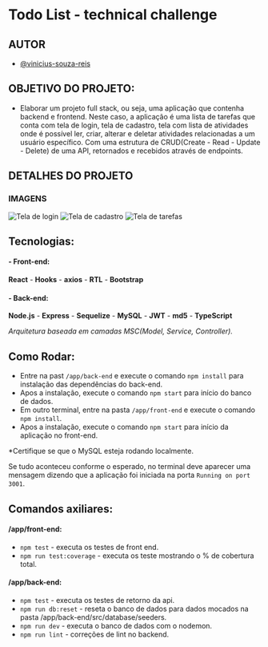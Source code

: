 # Todo List - technical challenge

## AUTOR

- [@vinicius-souza-reis](https://www.linkedin.com/in/vinicius-souza-reis/)

## OBJETIVO DO PROJETO:
- Elaborar um projeto full stack, ou seja, uma aplicação que contenha backend e frontend. Neste caso, a aplicação é uma lista de tarefas que conta com tela de login, tela de cadastro, tela com lista de atividades onde é possível ler, criar, alterar e deletar atividades relacionadas a um usuário específico. Com uma estrutura de CRUD(Create - Read - Update - Delete) de uma API, retornados e recebidos através de endpoints.

## DETALHES DO PROJETO
### IMAGENS
<img src="https://i.ibb.co/yS74ZmL/Screenshot-from-2023-03-22-13-10-40.png" alt="Tela de login">
<img src="https://i.ibb.co/nCxbQrH/Screenshot-from-2023-03-22-13-10-47.png" alt="Tela de cadastro">
<img src="https://i.ibb.co/gy81Qt8/Screenshot-from-2023-03-22-13-11-27.png" alt="Tela de tarefas">

## Tecnologias:
#### - Front-end:
**React** -
**Hooks** -
**axios** -
**RTL** -
**Bootstrap**
#### - Back-end:
**Node.js** -
**Express** -
**Sequelize** -
**MySQL** -
**JWT** -
**md5** -
**TypeScript**

*Arquitetura baseada em camadas MSC(Model, Service, Controller).*

## Como Rodar:
- Entre na past `/app/back-end` e execute o comando `npm install` para instalação das dependências do back-end.
- Apos a instalação, execute o comando `npm start` para início do banco de dados.
- Em outro terminal, entre na pasta `/app/front-end` e execute o comando `npm install`.
- Apos a instalação, execute o comando `npm start` para início da aplicação no front-end.

*Certifique se que o MySQL esteja rodando localmente.

Se tudo aconteceu conforme o esperado, no terminal deve aparecer uma mensagem dizendo que a aplicação foi iniciada na porta `Running on port 3001`.

## Comandos axiliares:
 #### /app/front-end:
 - `npm test` - executa os testes de front end.
 - `npm run test:coverage` - executa os teste mostrando o % de cobertura total.
 #### /app/back-end:
 - `npm test` - executa os testes de retorno da api.
 - `npm run db:reset` - reseta o banco de dados para dados mocados na pasta /app/back-end/src/database/seeders.
 - `npm run dev` - executa o banco de dados com o nodemon.
 - `npm run lint` - correções de lint no backend.
